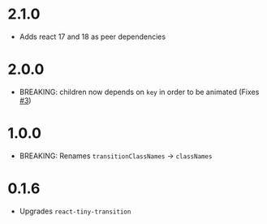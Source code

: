 # 2.1.0

- Adds react 17 and 18 as peer dependencies

# 2.0.0

- BREAKING: children now depends on `key` in order to be animated (Fixes [#3](https://github.com/asbjornh/react-tiny-crossfade/issues/3))

# 1.0.0

- BREAKING: Renames `transitionClassNames` -> `classNames`

# 0.1.6

- Upgrades `react-tiny-transition`
